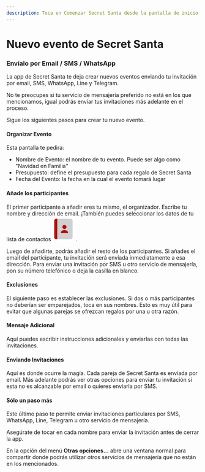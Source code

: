 ```yaml
---
description: Toca en Comenzar Secret Santa desde la pantalla de inicio.
---
```


# Nuevo evento de Secret Santa

### Envíalo por Email / SMS / WhatsApp

La app de Secret Santa te deja crear nuevos eventos enviando tu invitación por email, SMS, WhatsApp, Line y Telegram.

No te preocupes si tu servicio de mensajería preferido no está en los que mencionamos, igual podrás enviar tus invitaciones más adelante en el proceso.

Sigue los siguientes pasos para crear tu nuevo evento.

#### Organizar Evento
Esta pantalla te pedira:

* Nombre de Evento: el nombre de tu evento. Puede ser algo como "Navidad en Familia"
* Presupuesto: define el presupuesto para cada regalo de Secret Santa
* Fecha del Evento: la fecha en la cual el evento tomará lugar

#### Añade los participantes

El primer participante a añadir eres tu mismo, el organizador. Escribe tu nombre y dirección de email. ¡También puedes seleccionar los datos de tu lista de contactos![](../.gitbook/assets/ic8_contacts-2x.png).

Luego de añadirte, podrás añadir el resto de los participantes. Si añades el email del participante, tu invitación será envíada inmediatamente a esa dirección. Para enviar una invitación por SMS u otro servicio de mensajería, pon su número telefónico o deja la casilla en blanco.

#### Exclusiones

El siguiente paso es establecer las exclusiones. Si dos o más participantes no deberían ser emparejados, toca en sus nombres. Esto es muy útil para evitar que algunas parejas se ofrezcan regalos por una u otra razón.

#### Mensaje Adicional

Aquí puedes escribir instrucciones adicionales y enviarlas con todas las invitaciones.

#### Enviando Invitaciones

Aquí es donde ocurre la magía. Cada pareja de Secret Santa es envíada por email. Más adelante podrás ver otras opciones para enviar tu invitación si esta no es alcanzable por email o quieres enviarla por SMS.

#### Sólo un paso más

Este último paso te permite enviar invitaciones particulares por SMS, WhatsApp, Line, Telegram u otro servicio de mensajería.

Asegúrate de tocar en cada nombre para enviar la invitación antes de cerrar la app.

En la opción del menú **Otras opciones...** abre una ventana normal para compartir donde podrás utilizar otros servicios de mensajería que no están en los mencionados.